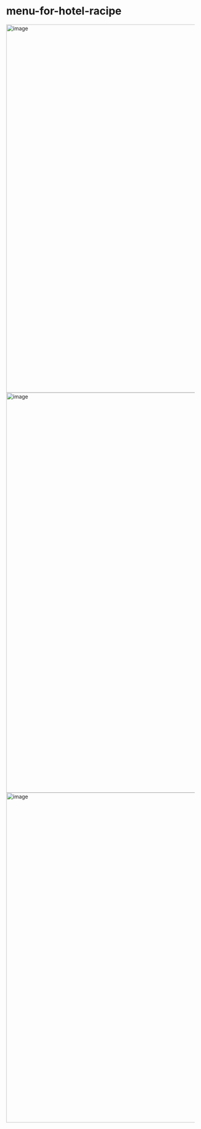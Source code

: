 # menu-for-hotel-racipe
<img width="1919" height="983" alt="image" src="https://github.com/user-attachments/assets/f87b19aa-6062-4032-8519-d7e0c9a509a1" />
<img width="1888" height="1068" alt="image" src="https://github.com/user-attachments/assets/f5bbb59c-f4a6-4815-a55c-4c42a78f25d1" />
<img width="1902" height="881" alt="image" src="https://github.com/user-attachments/assets/5099ca56-1707-4842-a106-8244e0920a7c" />


